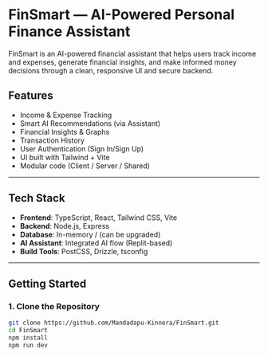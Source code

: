 # FinSmart — AI-Powered Personal Finance Assistant

FinSmart is an AI-powered financial assistant that helps users track income and expenses, generate financial insights, and make informed money decisions through a clean, responsive UI and secure backend.

## Features

- Income & Expense Tracking
- Smart AI Recommendations (via Assistant)
- Financial Insights & Graphs
- Transaction History
- User Authentication (Sign In/Sign Up)
- UI built with Tailwind + Vite
- Modular code (Client / Server / Shared)

---

## Tech Stack

- **Frontend**: TypeScript, React, Tailwind CSS, Vite
- **Backend**: Node.js, Express
- **Database**: In-memory / (can be upgraded)
- **AI Assistant**: Integrated AI flow (Replit-based)
- **Build Tools**: PostCSS, Drizzle, tsconfig

---

## Getting Started

### 1. Clone the Repository

```bash
git clone https://github.com/Mandadapu-Kinnera/FinSmart.git
cd FinSmart
npm install
npm run dev

